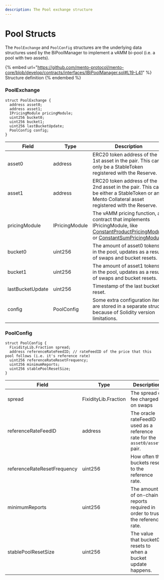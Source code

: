 ```yaml
---
description: The Pool exchange structure
---
```


# Pool Structs

The `PoolExchange` and `PoolConfig` structures are the underlying data structures used by the BiPoolManager to implement a vAMM bi-pool (i.e. a pool with two assets).&#x20;

{% embed url="https://github.com/mento-protocol/mento-core/blob/develop/contracts/interfaces/IBiPoolManager.sol#L19-L41" %}
Structure definition
{% endembed %}

### PoolExchange

```solidity
struct PoolExchange {
  address asset0;
  address asset1;
  IPricingModule pricingModule;
  uint256 bucket0;
  uint256 bucket1;
  uint256 lastBucketUpdate;
  PoolConfig config;
}
```

| Field            | Type           | Description                                                                                                                                                                                           |
| ---------------- | -------------- | ----------------------------------------------------------------------------------------------------------------------------------------------------------------------------------------------------- |
| asset0           | address        | ERC20 token address of the 1st asset in the pair. This can only be a StableToken registered with the Reserve.                                                                                         |
| asset1           | address        | ERC20 token address of the 2nd asset in the pair. This can be either a StableToken or any Mento Collateral asset registered with the Reserve.                                                         |
| pricingModule    | IPricingModule | The vAMM pricing function, a contract that implements IPricingModule, like [ConstantProductPricingModule](constantproductpricingmodule.md) or [ConstantSumPricingModule](constantsumpricingmodule.md) |
| bucket0          | uint256        | The amount of asset0 tokens in the pool, updates as a result of swaps and bucket resets.                                                                                                              |
| bucket1          | uint256        | The amount of asset1 tokens in the pool, updates as a result of swaps and bucket resets.                                                                                                              |
| lastBucketUpdate | uint256        | Timestamp of the last bucket reset.                                                                                                                                                                   |
| config           | PoolConfig     | Some extra configuration items are stored in a separate struct because of Solidity version limitations.                                                                                               |

### PoolConfig

```solidity
struct PoolConfig {
  FixidityLib.Fraction spread;
  address referenceRateFeedID; // rateFeedID of the price that this pool follows (i.e. it's reference rate)
  uint256 referenceRateResetFrequency;
  uint256 minimumReports;
  uint256 stablePoolResetSize;
}
```

| Field                       | Type                 | Description                                                                   |
| --------------------------- | -------------------- | ----------------------------------------------------------------------------- |
| spread                      | FixidityLib.Fraction | The spread or fee charged on swaps                                            |
| referenceRateFeedID         | address              | The oracle rateFeedID used as a reference rate for the `asset0/asset1` pair.  |
| referenceRateResetFrequency | uint256              | How often the buckets reset to the reference rate.                            |
| minimumReports              | uint256              | The amount of on-chain reports required in order to trust the reference rate. |
| stablePoolResetSize         | uint256              | The value that bucket0 resets to when a bucket update happens.                |
